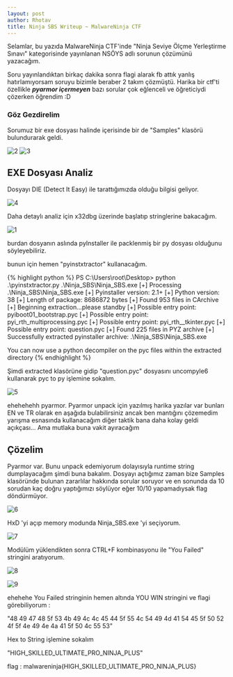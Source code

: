 ```yaml
---
layout: post
author: Rhotav
title: Ninja SBS Writeup ~ MalwareNinja CTF
---
```


Selamlar, bu yazıda MalwareNinja CTF'inde "Ninja Seviye Ölçme Yerleştirme Sınavı" kategorisinde yayınlanan NSÖYS adlı sorunun çözümünü yazacağım.

Soru yayınlandıktan birkaç dakika sonra flagi alarak fb attık yanlış hatırlamıyorsam soruyu bizimle beraber 2 takım çözmüştü. Harika bir ctf'ti özellikle ***pyarmor içermeyen*** bazı sorular çok eğlenceli ve öğreticiydi çözerken öğrendim :D

### Göz Gezdirelim

Sorumuz bir exe dosyası halinde içerisinde bir de "Samples" klasörü bulundurarak geldi.

![2](https://user-images.githubusercontent.com/54905232/103215367-31516400-4924-11eb-99d2-fd707644f310.png)
![3](https://user-images.githubusercontent.com/54905232/103215375-38787200-4924-11eb-9b3e-66eff931d9d1.png)

## EXE Dosyası Analiz

Dosyayı DIE (Detect It Easy) ile tarattığımızda olduğu bilgisi geliyor.

![4](https://user-images.githubusercontent.com/54905232/103215382-3f9f8000-4924-11eb-980f-626f79c28b18.png)

Daha detaylı analiz için x32dbg üzerinde başlatıp stringlerine bakacağım.

![1](https://user-images.githubusercontent.com/54905232/103215354-28609280-4924-11eb-9723-61319b195dee.png)

burdan dosyanın aslında pyInstaller ile packlenmiş bir py dosyası olduğunu söyleyebiliriz.

bunun için hemen "pyinstxtractor" kullanacağım. 

{% highlight python %}
PS C:\Users\root\Desktop> python .\pyinstxtractor.py .\Ninja_SBS\Ninja_SBS.exe
[+] Processing .\Ninja_SBS\Ninja_SBS.exe
[+] Pyinstaller version: 2.1+
[+] Python version: 38
[+] Length of package: 8686872 bytes
[+] Found 953 files in CArchive
[+] Beginning extraction...please standby
[+] Possible entry point: pyiboot01_bootstrap.pyc
[+] Possible entry point: pyi_rth_multiprocessing.pyc
[+] Possible entry point: pyi_rth__tkinter.pyc
[+] Possible entry point: question.pyc
[+] Found 225 files in PYZ archive
[+] Successfully extracted pyinstaller archive: .\Ninja_SBS\Ninja_SBS.exe

You can now use a python decompiler on the pyc files within the extracted directory
{% endhighlight %}

Şimdi extracted klasörüne gidip "question.pyc" dosyasını uncompyle6 kullanarak pyc to py işlemine sokalım.

![5](https://user-images.githubusercontent.com/54905232/103215414-51812300-4924-11eb-98b3-d1ec373c66da.png)

ehehehehh pyarmor. Pyarmor unpack için yazılmış harika yazılar var bunları EN ve TR olarak en aşağıda bulabilirsiniz ancak ben mantığını çözemedim yarışma esnasında kullanacağım diğer taktik bana daha kolay geldi açıkçası... Ama mutlaka buna vakit ayıracağım

## Çözelim

Pyarmor var. Bunu unpack edemiyorum dolayısıyla runtime string dumplayacağım şimdi buna bakalım.
Dosyayı açtığımız zaman bize Samples klasöründe bulunan zararlılar hakkında sorular soruyor ve en sonunda da 10 sorudan kaç doğru yaptığımızı söylüyor eğer 10/10 yapamadıysak flag döndürmüyor.

![6](https://user-images.githubusercontent.com/54905232/103215423-5940c780-4924-11eb-9520-713bc47c4585.png)

HxD 'yi açıp memory modunda Ninja_SBS.exe 'yi seçiyorum.

![7](https://user-images.githubusercontent.com/54905232/103215437-6067d580-4924-11eb-834d-ef0d8c4d5122.png)

Modülüm yüklendikten sonra CTRL+F kombinasyonu ile "You Failed" stringini aratıyorum.

![8](https://user-images.githubusercontent.com/54905232/103215441-66f64d00-4924-11eb-99c3-16defa57b302.png)

![9](https://user-images.githubusercontent.com/54905232/103215459-6fe71e80-4924-11eb-96d0-e6487b0a2f25.png)

ehehehe You Failed stringinin hemen altında YOU WIN stringini ve flagi görebiliyorum :

"48 49 47 48 5f 53 4b 49 4c 4c 45 44 5f 55 4c 54 49 4d 41 54 45 5f 50 52 4f 5f 4e 49 4e 4a 41 5f 50 4c 55 53"

Hex to String işlemine sokalım

"HIGH_SKILLED_ULTIMATE_PRO_NINJA_PLUS"

flag : malwareninja{HIGH_SKILLED_ULTIMATE_PRO_NINJA_PLUS}


